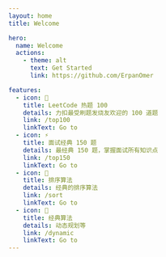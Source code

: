 ```yaml
---
layout: home
title: Welcome

hero:
  name: Welcome
  actions:
    - theme: alt
      text: Get Started
      link: https://github.com/ErpanOmer

features:
  - icon: 🐶
    title: LeetCode 热题 100
    details: 力扣最受刷题发烧友欢迎的 100 道题
    link: /top100
    linkText: Go to
  - icon: ⚡
    title: 面试经典 150 题
    details: 最经典 150 题，掌握面试所有知识点
    link: /top150
    linkText: Go to
  - icon: 🌵
    title: 排序算法
    details: 经典的排序算法
    link: /sort
    linkText: Go to
  - icon: 🦖
    title: 经典算法
    details: 动态规划等
    link: /dynamic
    linkText: Go to
---
```

